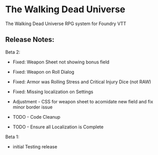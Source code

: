 # The Walking Dead Universe
The Walking Dead Universe RPG system for Foundry VTT

## Release Notes:

Beta 2:
- Fixed: Weapon Sheet not showing bonus field
- Fixed: Weapon on Roll Dialog
- Fixed: Armor was Rolling Stress and Critical Injury Dice (not RAW)
- Fixed: Missing localization on Settings

- Adjustment - CSS for weapon sheet to acomidate new field and fix minor border issue

- TODO - Code Cleanup
- TODO - Ensure all Localization is Complete


Beta 1:
- initial Testing release
